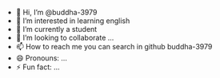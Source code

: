 - 👋 Hi, I’m @buddha-3979
- 👀 I’m interested in learning english
- 🌱 I’m currently a student
- 💞️ I’m looking to collaborate ...
- 📫 How to reach me you can search in github buddha-3979
- 😄 Pronouns: ...
- ⚡ Fun fact: ...

<!---
buddha-3979/buddha-3979 is a ✨ special ✨ repository because its `README.md` (this file) appears on your GitHub profile.
You can click the Preview link to take a look at your changes.
--->
